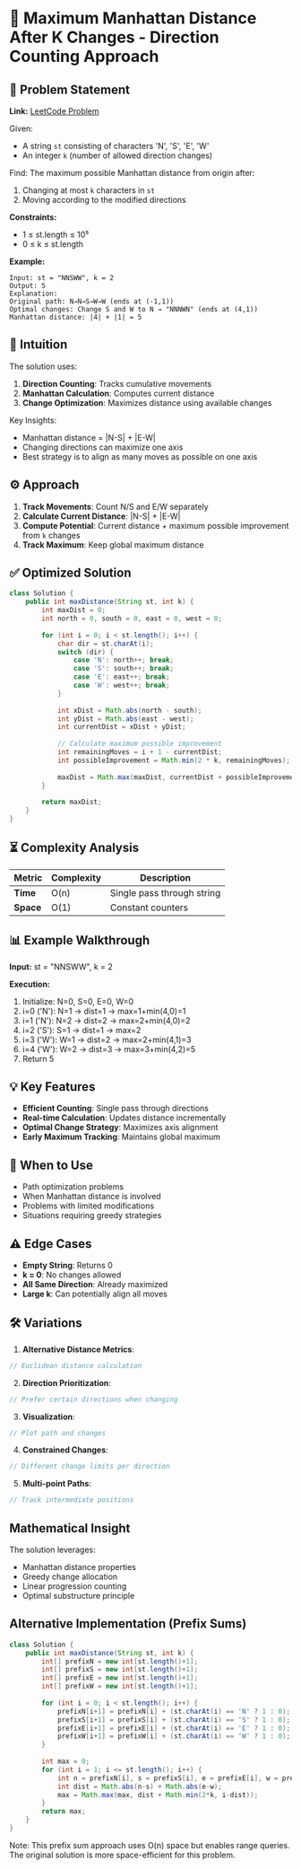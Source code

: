# 🧭 Maximum Manhattan Distance After K Changes - Direction Counting Approach

## 📜 Problem Statement
**Link:** [LeetCode Problem](https://leetcode.com/problems/maximum-manhattan-distance-after-k-changes/description/?envType=daily-question&envId=2025-06-20)

Given:
- A string `st` consisting of characters 'N', 'S', 'E', 'W'
- An integer `k` (number of allowed direction changes)

Find:
The maximum possible Manhattan distance from origin after:
1. Changing at most `k` characters in `st`
2. Moving according to the modified directions

**Constraints:**
- 1 ≤ st.length ≤ 10⁵
- 0 ≤ k ≤ st.length

**Example:**
```text
Input: st = "NNSWW", k = 2
Output: 5
Explanation:
Original path: N→N→S→W→W (ends at (-1,1))
Optimal changes: Change S and W to N → "NNNWN" (ends at (4,1))
Manhattan distance: |4| + |1| = 5
```

## 🧠 Intuition
The solution uses:
1. **Direction Counting**: Tracks cumulative movements
2. **Manhattan Calculation**: Computes current distance
3. **Change Optimization**: Maximizes distance using available changes

Key Insights:
- Manhattan distance = |N-S| + |E-W|
- Changing directions can maximize one axis
- Best strategy is to align as many moves as possible on one axis

## ⚙️ Approach
1. **Track Movements**: Count N/S and E/W separately
2. **Calculate Current Distance**: |N-S| + |E-W|
3. **Compute Potential**: Current distance + maximum possible improvement from `k` changes
4. **Track Maximum**: Keep global maximum distance

## ✅ Optimized Solution
```java
class Solution {
    public int maxDistance(String st, int k) {
        int maxDist = 0;
        int north = 0, south = 0, east = 0, west = 0;
        
        for (int i = 0; i < st.length(); i++) {
            char dir = st.charAt(i);
            switch (dir) {
                case 'N': north++; break;
                case 'S': south++; break;
                case 'E': east++; break;
                case 'W': west++; break;
            }
            
            int xDist = Math.abs(north - south);
            int yDist = Math.abs(east - west);
            int currentDist = xDist + yDist;
            
            // Calculate maximum possible improvement
            int remainingMoves = i + 1 - currentDist;
            int possibleImprovement = Math.min(2 * k, remainingMoves);
            
            maxDist = Math.max(maxDist, currentDist + possibleImprovement);
        }
        
        return maxDist;
    }
}
```

## ⏳ Complexity Analysis
| Metric          | Complexity | Description |
|-----------------|------------|-------------|
| **Time**        | O(n)       | Single pass through string |
| **Space**       | O(1)       | Constant counters |

## 📊 Example Walkthrough
**Input:** st = "NNSWW", k = 2

**Execution:**
1. Initialize: N=0, S=0, E=0, W=0
2. i=0 ('N'): N=1 → dist=1 → max=1+min(4,0)=1
3. i=1 ('N'): N=2 → dist=2 → max=2+min(4,0)=2
4. i=2 ('S'): S=1 → dist=1 → max=2
5. i=3 ('W'): W=1 → dist=2 → max=2+min(4,1)=3
6. i=4 ('W'): W=2 → dist=3 → max=3+min(4,2)=5
7. Return 5

## 💡 Key Features
- **Efficient Counting**: Single pass through directions
- **Real-time Calculation**: Updates distance incrementally
- **Optimal Change Strategy**: Maximizes axis alignment
- **Early Maximum Tracking**: Maintains global maximum

## 🚀 When to Use
- Path optimization problems
- When Manhattan distance is involved
- Problems with limited modifications
- Situations requiring greedy strategies

## ⚠️ Edge Cases
- **Empty String**: Returns 0
- **k = 0**: No changes allowed
- **All Same Direction**: Already maximized
- **Large k**: Can potentially align all moves

## 🛠 Variations
1. **Alternative Distance Metrics**:
```java
// Euclidean distance calculation
```

2. **Direction Prioritization**:
```java
// Prefer certain directions when changing
```

3. **Visualization**:
```java
// Plot path and changes
```

4. **Constrained Changes**:
```java
// Different change limits per direction
```

5. **Multi-point Paths**:
```java
// Track intermediate positions
```

## Mathematical Insight
The solution leverages:
- Manhattan distance properties
- Greedy change allocation
- Linear progression counting
- Optimal substructure principle

## Alternative Implementation (Prefix Sums)
```java
class Solution {
    public int maxDistance(String st, int k) {
        int[] prefixN = new int[st.length()+1];
        int[] prefixS = new int[st.length()+1];
        int[] prefixE = new int[st.length()+1];
        int[] prefixW = new int[st.length()+1];
        
        for (int i = 0; i < st.length(); i++) {
            prefixN[i+1] = prefixN[i] + (st.charAt(i) == 'N' ? 1 : 0);
            prefixS[i+1] = prefixS[i] + (st.charAt(i) == 'S' ? 1 : 0);
            prefixE[i+1] = prefixE[i] + (st.charAt(i) == 'E' ? 1 : 0);
            prefixW[i+1] = prefixW[i] + (st.charAt(i) == 'W' ? 1 : 0);
        }
        
        int max = 0;
        for (int i = 1; i <= st.length(); i++) {
            int n = prefixN[i], s = prefixS[i], e = prefixE[i], w = prefixW[i];
            int dist = Math.abs(n-s) + Math.abs(e-w);
            max = Math.max(max, dist + Math.min(2*k, i-dist));
        }
        return max;
    }
}
```
Note: This prefix sum approach uses O(n) space but enables range queries. The original solution is more space-efficient for this problem. 